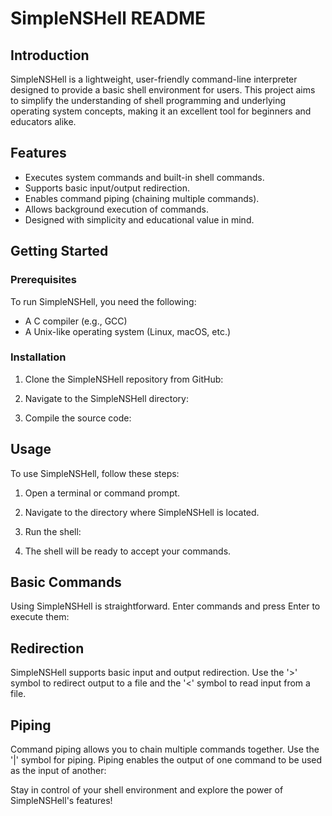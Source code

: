 # SimpleNSHell README

## Introduction

SimpleNSHell is a lightweight, user-friendly command-line interpreter designed to provide a basic shell environment for users. This project aims to simplify the understanding of shell programming and underlying operating system concepts, making it an excellent tool for beginners and educators alike. 

## Features

- Executes system commands and built-in shell commands.
- Supports basic input/output redirection.
- Enables command piping (chaining multiple commands).
- Allows background execution of commands.
- Designed with simplicity and educational value in mind.

## Getting Started

### Prerequisites

To run SimpleNSHell, you need the following:

- A C compiler (e.g., GCC)
- A Unix-like operating system (Linux, macOS, etc.)

### Installation

1. Clone the SimpleNSHell repository from GitHub:

   

2. Navigate to the SimpleNSHell directory:

   

3. Compile the source code:

   

## Usage

To use SimpleNSHell, follow these steps:

1. Open a terminal or command prompt.
2. Navigate to the directory where SimpleNSHell is located.
3. Run the shell:

   

4. The shell will be ready to accept your commands.

## Basic Commands

Using SimpleNSHell is straightforward. Enter commands and press Enter to execute them:



## Redirection

SimpleNSHell supports basic input and output redirection. Use the '>' symbol to redirect output to a file and the '<' symbol to read input from a file.



## Piping

Command piping allows you to chain multiple commands together. Use the '|' symbol for piping. Piping enables the output of one command to be used as the input of another:



Stay in control of your shell environment and explore the power of SimpleNSHell's features!
